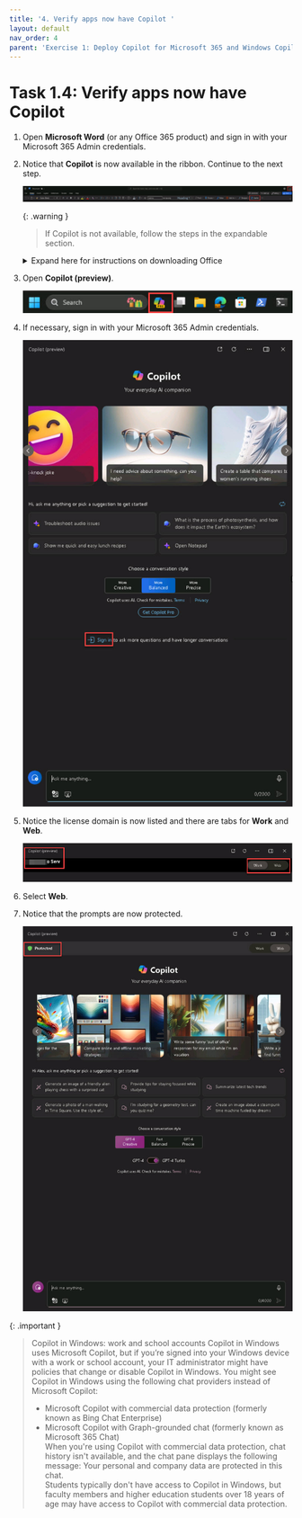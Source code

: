 ```yaml
---
title: '4. Verify apps now have Copilot '
layout: default
nav_order: 4
parent: 'Exercise 1: Deploy Copilot for Microsoft 365 and Windows Copilot'
---
```


# Task 1.4: Verify apps now have Copilot 

1. Open **Microsoft Word** (or any Office 365 product) and sign in with your Microsoft 365 Admin credentials.  

1. Notice that **Copilot** is now available in the ribbon. Continue to the next step.  

    ![b6.jpg](../media/b6.jpg) 

    {: .warning }
    > If Copilot is not available, follow the steps in the expandable section. 

   <details markdown="block">
    <summary>Expand here for instructions on downloading Office</summary> 
       
    1. Open a new browser tab and go to **https://www.microsoft365.com/**.

    1. If necessary, sign in with your Microsoft 365 Admin credentials.

    1. On the Home page, select **Install and more**.

       ![b9.jpg](../media/b9.jpg)

    1. Select **Install Microsoft 365 apps**.

    1. Under **Office apps & devices**, select **Install Office** to initiate the download.

    1. Once the download is complete, run the **OfficeSetup** Application to install the apps.

       {: .note }
       > Wait several minutes for the installation to complete.

       ![11a.jpg](../media/11a.jpg)

    1. Select **Close**.

       ![12a.jpg](../media/12a.jpg)

    1. On the Desktop, go to **Settings** > **Apps** > **Installed apps**.

    1. Verify that the following apps are listed:

       - **Microsoft 365 (Office)**
       - **Microsoft 365 Apps for enterprise**

    1. Close the **Settings** window.

    1. On the Desktop, in the search box, search for and open the following to verify the Microsoft 365 apps installation:

    - **Microsoft Word**
    - **Microsoft Excel**
    - **Microsoft Outlook**
    - **Microsoft Powerpoint** 

    </details> 

1. Open **Copilot (preview)**. 

    ![b1.jpg](../media/b1.jpg) 

1. If necessary, sign in with your Microsoft 365 Admin credentials. 

    ![b2.jpg](../media/b2.jpg) 

1. Notice the license domain is now listed and there are tabs for **Work** and **Web**.  

    ![b7.jpg](../media/b7.jpg) 

1. Select **Web**. 

1. Notice that the prompts are now protected. 

    ![b8.jpg](../media/b8.jpg) 
 
{: .important }
> Copilot in Windows: work and school accounts 
> Copilot in Windows uses Microsoft Copilot, but if you’re signed into your Windows device with a work or school account, your IT administrator might have policies that change or disable Copilot in Windows. You might see Copilot in Windows using the following chat providers instead of Microsoft Copilot: 
> - Microsoft Copilot with commercial data protection (formerly known as Bing Chat Enterprise) 
> - Microsoft Copilot with Graph-grounded chat (formerly known as Microsoft 365 Chat)  
> When you're using Copilot with commercial data protection, chat history isn't available, and the chat pane displays the following message: Your personal and company data are protected in this chat.  
> Students typically don't have access to Copilot in Windows, but faculty members and higher education students over 18 years of age may have access to Copilot with commercial data protection.
